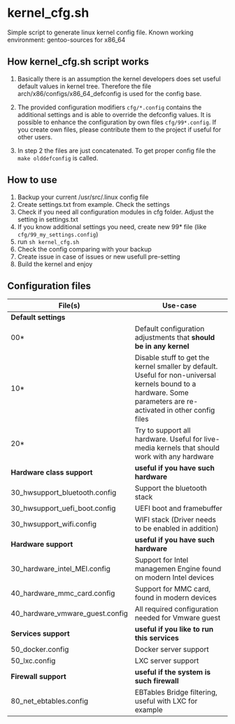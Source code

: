 # kernel_cfg.sh

Simple script to generate linux kernel config file.
Known working environment: gentoo-sources for x86_64

## How kernel_cfg.sh script works

  1. Basically there is an assumption the kernel developers does set useful default values in kernel tree.
Therefore the file arch/x86/configs/x86_64_defconfig is used for the config base.

  2. The provided configuration modifiers `cfg/*.config` contains the additional settings and is able to override the defconfig values. It is possible to enhance the configuration by own files `cfg/99*.config`. If you create own files, please contribute them to the project if useful for other users.
  
  3. In step 2 the files are just concatenated. To get proper config file the `make olddefconfig` is called. 

  
 ## How to use
 
  1. Backup your current /usr/src/.linux config file
  2. Create settings.txt from example. Check the settings
  3. Check if you need all configuration modules in cfg folder. Adjust the setting in settings.txt
  4. If you know additional settings you need, create new 99* file (like `cfg/99_my_settings.config`)
  5. run `sh kernel_cfg.sh`
  6. Check the config comparing with your backup
  7. Create issue in case of issues or new usefull pre-setting
  8. Build the kernel and enjoy

## Configuration files
File(s) | Use-case
-----| -----
**Default settings** | 
00* | Default configuration adjustments that **should be in any kernel**
10* | Disable stuff to get the kernel smaller by default. Useful for non-universal kernels bound to a hardware. Some parameters are re-activated in other config files
20* | Try to support all hardware. Useful for live-media kernels that should work with any hardware
**Hardware class support** | **useful if you have such hardware**
30_hwsupport_bluetooth.config | Support the bluetooth stack
30_hwsupport_uefi_boot.config | UEFI boot and framebuffer
30_hwsupport_wifi.config | WIFI stack (Driver needs to be enabled in addition)
**Hardware support** | **useful if you have such hardware**
30_hardware_intel_MEI.config | Support for Intel managemen Engine found on modern Intel devices
40_hardware_mmc_card.config | Support for MMC card, found in modern devices
40_hardware_vmware_guest.config | All required configuration needed for Vmware guest
**Services support**  | **useful if you like to run this services**
50_docker.config | Docker server support
50_lxc.config | LXC server support
**Firewall support** | **useful if the system is such firewall**
80_net_ebtables.config | EBTables Bridge filtering, useful with LXC for example

